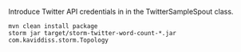 Introduce Twitter API credentials in in the TwitterSampleSpout class.
```
mvn clean install package
storm jar target/storm-twitter-word-count-*.jar com.kaviddiss.storm.Topology 
```

